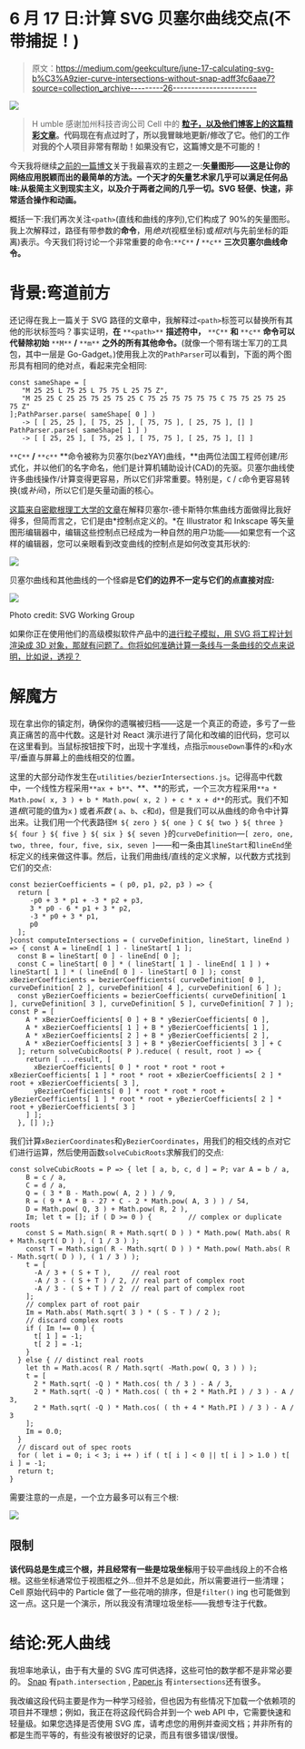 # 6 月 17 日:计算 SVG 贝塞尔曲线交点(不带捕捉！)

> 原文：<https://medium.com/geekculture/june-17-calculating-svg-b%C3%A9zier-curve-intersections-without-snap-adff3fc6aae7?source=collection_archive---------26----------------------->

![](img/6b4504de1a30dab3c418f9cc69768513.png)

> H umble 感谢加州科技咨询公司 Cell 中的 [**粒子，以及**](https://www.particleincell.com/)**[他们博客上的这篇精彩文章](https://www.particleincell.com/2013/cubic-line-intersection/)。代码现在有点过时了，所以我冒昧地更新/修改了它。他们的工作对我的个人项目非常有帮助！如果没有它，这篇博文是不可能的！**

今天我将继续[之前的一篇博文](https://javascript.plainenglish.io/june-3-parsing-and-validating-svg-paths-with-regex-7bd0e245115)关于我最喜欢的主题之一:**矢量图形——这是让你的网络应用脱颖而出的最简单的方法。一个天才的矢量艺术家几乎可以满足任何品味:从极简主义到现实主义，以及介于两者之间的几乎一切。SVG 轻便、快速，非常适合操作和动画。**

概括一下:我们再次关注`<path>`(直线和曲线的序列),它们构成了 90%的矢量图形。我上次解释过，路径有带参数的**命令**，用*绝对*(视框坐标)或*相对*(与先前坐标的距离)表示。今天我们将讨论一个非常重要的命令:`**C**` **/** `**c**` **三次贝塞尔曲线命令。**

# **背景:弯道前方**

还记得在我上一篇关于 SVG 路径的文章中，我解释过`<path>`标签可以替换所有其他的形状标签吗？事实证明，**在** `**<path>**` **描述符中，** `**C**` **和** `**c**` **命令可以代替除初始** `**M**` **/** `**m**` **之外的所有其他命令。**(就像一个带有瑞士军刀的工具包，其中一层是 Go-Gadget。)使用我上次的`PathParser`可以看到，下面的两个图形具有相同的绝对点，看起来完全相同:

```
const sameShape = [
   "M 25 25 L 75 25 L 75 75 L 25 75 Z",
   "M 25 25 C 25 25 75 25 75 25 C 75 25 75 75 75 75 C 75 75 25 75 25 75 Z"
];PathParser.parse( sameShape[ 0 ] )
   -> [ [ 25, 25 ], [ 75, 25 ], [ 75, 75 ], [ 25, 75 ], [] ]
PathParser.parse( sameShape[ 1 ] )
   -> [ [ 25, 25 ], [ 75, 25 ], [ 75, 75 ], [ 25, 75 ], [] ]
```

`**C**` **/** `**c**` **命令被称为贝塞尔(bezYAY)曲线，**由两位法国工程师创建/形式化，并以他们的名字命名，他们是计算机辅助设计(CAD)的先驱。贝塞尔曲线使许多曲线操作/计算变得更容易，所以它们非常重要。特别是，`C` / `c`命令更容易转换(或*补间*)，所以它们是矢量动画的核心。

[这篇来自密歇根理工大学的文章](https://pages.mtu.edu/~shene/COURSES/cs3621/NOTES/spline/bezier-construct.html)在解释贝塞尔-德卡斯特尔焦曲线方面做得比我好得多，但简而言之，它们是由*控制点定义的。*在 Illustrator 和 Inkscape 等矢量图形编辑器中，编辑这些控制点已经成为一种自然的用户功能——如果您有一个这样的编辑器，您可以亲眼看到改变曲线的控制点是如何改变其形状的:

![](img/b5cd916bdb0078d9cae8c9273ed98fd2.png)

贝塞尔曲线和其他曲线的一个怪癖是**它们的边界不一定与它们的点直接对应:**

![](img/0d324616c3fd869bc9990f336c1983c8.png)

Photo credit: SVG Working Group

如果你正在使用他们的高级模拟软件产品中的[进行粒子模拟，用 SVG 将工程计划渲染成 3D 对象，那就有问题了。你将如何准确计算一条线与一条曲线的交点来说明，比如说，透视？](https://www.particleincell.com/projects/)

# **解魔方**

现在拿出你的镇定剂，确保你的遗嘱被归档——这是一个真正的奇迹，多亏了一些真正痛苦的高中代数。这是针对 React 演示进行了简化和改编的旧代码，您可以在这里看到。当鼠标按钮按下时，出现十字准线，点指示`mouseDown`事件的`x`和`y`水平/垂直与屏幕上的曲线相交的位置。

这里的大部分动作发生在`utilities/bezierIntersections.js`。记得高中代数中，一个线性方程采用`**ax + b**`、**、**的形式，一个三次方程采用`**a * Math.pow( x, 3 ) + b * Math.pow( x, 2 ) + c * x + d**`的形式。我们不知道*根*(可能的值为`x` ) 或者*系数* ( `a`、`b`、`c`和`d`)，但是我们可以从曲线的命令中计算出来。让我们用一个代表路径`M ${ zero } ${ one } C ${ two } ${ three } ${ four } ${ five } ${ six } ${ seven }`的`curveDefinition`—`[ zero, one, two, three, four, five, six, seven ]`——和一条由其`lineStart`和`lineEnd`坐标定义的线来做这件事。然后，让我们用曲线/直线的定义求解，以代数方式找到它们的交点:

```
const bezierCoefficients = ( p0, p1, p2, p3 ) => {
  return [
     -p0 + 3 * p1 + -3 * p2 + p3,
     3 * p0 - 6 * p1 + 3 * p2,
     -3 * p0 + 3 * p1,
     p0
  ];
}const computeIntersections = ( curveDefinition, lineStart, lineEnd ) => { const A = lineEnd[ 1 ] - lineStart[ 1 ];
  const B = lineStart[ 0 ] - lineEnd[ 0 ];
  const C = lineStart[ 0 ] * ( lineStart[ 1 ] - lineEnd[ 1 ] ) + lineStart[ 1 ] * ( lineEnd[ 0 ] - lineStart[ 0 ] ); const xBezierCoefficients = bezierCoefficients( curveDefinition[ 0 ], curveDefinition[ 2 ], curveDefinition[ 4 ], curveDefinition[ 6 ] );
  const yBezierCoefficients = bezierCoefficients( curveDefinition[ 1 ], curveDefinition[ 3 ], curveDefinition[ 5 ], curveDefinition[ 7 ] ); const P = [
    A * xBezierCoefficients[ 0 ] + B * yBezierCoefficients[ 0 ],
    A * xBezierCoefficients[ 1 ] + B * yBezierCoefficients[ 1 ],
    A * xBezierCoefficients[ 2 ] + B * yBezierCoefficients[ 2 ],
    A * xBezierCoefficients[ 3 ] + B * yBezierCoefficients[ 3 ] + C
  ]; return solveCubicRoots( P ).reduce( ( result, root ) => {
    return [ ...result, [ 
      xBezierCoefficients[ 0 ] * root * root * root + xBezierCoefficients[ 1 ] * root * root + xBezierCoefficients[ 2 ] * root + xBezierCoefficients[ 3 ],
      yBezierCoefficients[ 0 ] * root * root * root + yBezierCoefficients[ 1 ] * root * root + yBezierCoefficients[ 2 ] * root + yBezierCoefficients[ 3 ]
    ] ];
  }, [] );}
```

我们计算`xBezierCoordinates`和`yBezierCoordinates`，用我们的相交线的点对它们进行运算，然后使用函数`solveCubicRoots`求解我们的交点:

```
const solveCubicRoots = P => { let [ a, b, c, d ] = P; var A = b / a,
    B = c / a,
    C = d / a,
    Q = ( 3 * B - Math.pow( A, 2 ) ) / 9,
    R = ( 9 * A * B - 27 * C - 2 * Math.pow( A, 3 ) ) / 54,
    D = Math.pow( Q, 3 ) + Math.pow( R, 2 ),
    Im; let t = []; if ( D >= 0 ) {         // complex or duplicate roots
    const S = Math.sign( R + Math.sqrt( D ) ) * Math.pow( Math.abs( R + Math.sqrt( D ) ), ( 1 / 3 ) );
    const T = Math.sign( R - Math.sqrt( D ) ) * Math.pow( Math.abs( R - Math.sqrt( D ) ), ( 1 / 3 ) );
    t = [
      -A / 3 + ( S + T ),     // real root
      -A / 3 - ( S + T ) / 2, // real part of complex root
      -A / 3 - ( S + T ) / 2  // real part of complex root
    ];
    // complex part of root pair
    Im = Math.abs( Math.sqrt( 3 ) * ( S - T ) / 2 );
    // discard complex roots
    if ( Im !== 0 ) {
      t[ 1 ] = -1;
      t[ 2 ] = -1;
    }
  } else { // distinct real roots
    let th = Math.acos( R / Math.sqrt( -Math.pow( Q, 3 ) ) );
    t = [
      2 * Math.sqrt( -Q ) * Math.cos( th / 3 ) - A / 3,
      2 * Math.sqrt( -Q ) * Math.cos( ( th + 2 * Math.PI ) / 3 ) - A / 3,
      2 * Math.sqrt( -Q ) * Math.cos( ( th + 4 * Math.PI ) / 3 ) - A / 3
    ];
    Im = 0.0;
  }
  // discard out of spec roots
  for ( let i = 0; i < 3; i ++ ) if ( t[ i ] < 0 || t[ i ] > 1.0 ) t[ i ] = -1;
  return t;
}
```

需要注意的一点是，一个立方最多可以有三个根:

![](img/4787ddd8493085759ed463bcc50e667f.png)

## 限制

**该代码总是生成三个根，并且经常有一些是垃圾坐标**用于较平曲线段上的不合格根。这些坐标通常位于视图框之外…但并不总是如此，所以需要进行一些清理；Cell 原始代码中的 Particle 做了一些花哨的排序，但是`filter()` ing 也可能做到这一点。这只是一个演示，所以我没有清理垃圾坐标——我想专注于代数。

# 结论:死人曲线

我坦率地承认，由于有大量的 SVG 库可供选择，这些可怕的数学都不是非常必要的。 [Snap](http://snapsvg.io/) 有`path.intersection` , [Paper.js](http://paperjs.org/) 有`intersections`还有很多。

我改编这段代码主要是作为一种学习经验，但也因为有些情况下加载一个依赖项的项目并不理想；例如，我正在将这段代码合并到一个 web API 中，它需要快速和轻量级。如果您选择是否使用 SVG 库，请考虑您的用例并查阅文档；并非所有的都是生而平等的，有些没有被很好的记录，而且有很多错误/很慢。